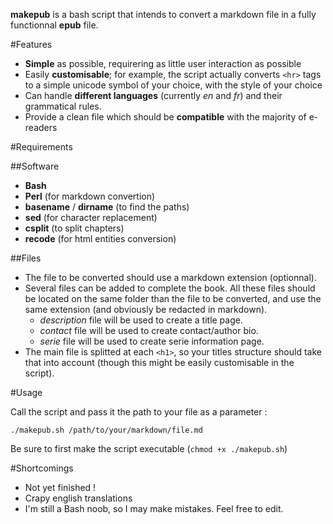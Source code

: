 __makepub__ is a bash script that intends to convert a markdown file in a fully functionnal __epub__ file.

#Features

+ __Simple__ as possible, requirering as little user interaction as possible
+ Easily __customisable__; for example, the script actually converts `<hr>` tags to a simple unicode symbol of your choice, with the style of your choice
+ Can handle __different languages__ (currently _en_ and _fr_) and their grammatical rules.
+ Provide a clean file which should be __compatible__ with the majority of e-readers

#Requirements

##Software

+ __Bash__
+ __Perl__ (for markdown convertion)
+ __basename__ / __dirname__ (to find the paths)
+ __sed__ (for character replacement)
+ __csplit__ (to split chapters)
+ __recode__ (for html entities conversion)

##Files

+ The file to be converted should use a markdown extension (optionnal).
+ Several files can be added to complete the book. All these files should be located on the same folder than the file to be converted, and use the same extension (and obviously be redacted in markdown).
    + _description_ file will be used to create a title page.
    + _contact_ file will be used to create contact/author bio.
    + _serie_ file will be used to create serie information page.
+ The main file is splitted at each `<h1>`, so your titles structure should take that into account (though this might be easily customisable in the script).

#Usage

Call the script and pass it the path to your file as a parameter :

    ./makepub.sh /path/to/your/markdown/file.md

Be sure to first make the script executable (`chmod +x ./makepub.sh`)

#Shortcomings

+ Not yet finished !
+ Crapy english translations
+ I'm still a Bash noob, so I may make mistakes. Feel free to edit.
